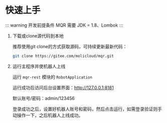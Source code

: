 # 快速上手

::: warning 开发前提条件
MQR 需要 JDK = 1.8、Lombok
:::

1. 下载或clone源代码到本地

   推荐使用git clone的方式获取源码，可持续更新最新代码：

   ``` bash
   git clone https://gitee.com/molicloud/mqr.git
   ```

2. 运行主程序并使机器人上线

   运行 `mqr-rest` 模块的 `RobotApplication`
   
   运行成功后访问后台设置界面：http://127.0.0.1:8181
   
   默认账号/密码：admin/123456
   
   登录成功之后，设置好机器人账号和密码，然后点击运行，如需登录验证则手动操作一下，之后机器人上线成功。